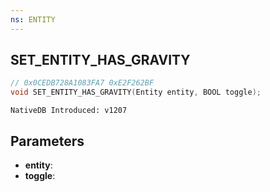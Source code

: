 ```yaml
---
ns: ENTITY
---
```

## SET_ENTITY_HAS_GRAVITY

```c
// 0x0CEDB728A1083FA7 0xE2F262BF
void SET_ENTITY_HAS_GRAVITY(Entity entity, BOOL toggle);
```

```
NativeDB Introduced: v1207
```

## Parameters
* **entity**:
* **toggle**:
